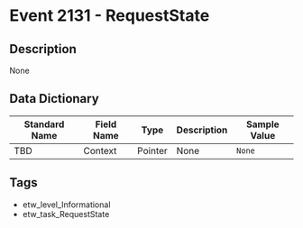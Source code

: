 # Event 2131 - RequestState

## Description
None

## Data Dictionary
|Standard Name|Field Name|Type|Description|Sample Value|
|---|---|---|---|---|
|TBD|Context|Pointer|None|`None`|

## Tags
* etw_level_Informational
* etw_task_RequestState
